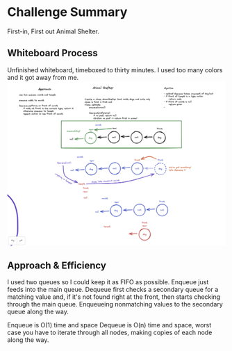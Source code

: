 # Challenge Summary
First-in, First out Animal Shelter.

## Whiteboard Process
Unfinished whiteboard, timeboxed to thirty minutes. I used too many colors and it got away from me.
![White Board](shelter.png)

## Approach & Efficiency
I used two queues so I could keep it as FIFO as possible. Enqueue just feeds into the main queue. Dequeue first checks a secondary queue for a matching value and, if it's not found right at the front, then starts checking through the main queue. Enqueueing nonmatching values to the secondary queue along the way.

Enqueue is O(1) time and space
Dequeue is O(n) time and space, worst case you have to iterate through all nodes, making copies of each node along the way.

